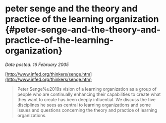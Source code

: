 # peter senge and the theory and practice of the learning organization {#peter-senge-and-the-theory-and-practice-of-the-learning-organization}

_Date posted: 16 February 2005_

[http://www.infed.org/thinkers/senge.htm](http://www.infed.org/thinkers/senge.htm)

> Peter Senge%u2019s vision of a learning organization as a group of people who are continually enhancing their capabilities to create what they want to create has been deeply influential. We discuss the five disciplines he sees as central to learning organizations and some issues and questions concerning the theory and practice of learning organizations.